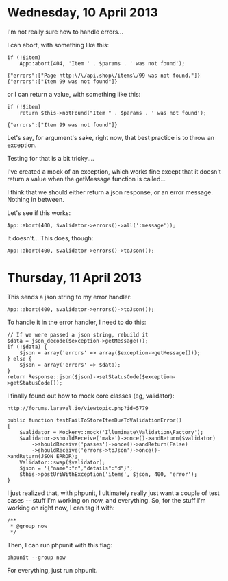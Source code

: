 Wednesday, 10 April 2013 
============================================================

I'm not really sure how to handle errors...

I can abort, with something like this:  

    if (!$item)
        App::abort(404, 'Item ' . $params . ' was not found');

    {"errors":["Page http:\/\/api.shop\/items\/99 was not found."]}
    {"errors":["Item 99 was not found"]}
      
or I can return a value, with something like this:

    if (!$item)
        return $this->notFound("Item " . $params . ' was not found');

    {"errors":["Item 99 was not found"]}

Let's say, for argument's sake, right now, that best practice is to throw an exception.

Testing for that is a bit tricky....

I've created a mock of an exception, which works fine except that it doesn't return a value when the getMessage function is called...

I think that we should either return a json response, or an error message. Nothing in between. 

Let's see if this works:

    App::abort(400, $validator->errors()->all(':message'));      

It doesn't...
This does, though:

    App::abort(400, $validator->errors()->toJson());


Thursday, 11 April 2013 
============================================================

This sends a json string to my error handler:

    App::abort(400, $validator->errors()->toJson());

To handle it in the error handler, I need to do this:

    // If we were passed a json string, rebuild it
    $data = json_decode($exception->getMessage());
    if (!$data) {
        $json = array('errors' => array($exception->getMessage()));
    } else {
        $json = array('errors' => $data);
    }
    return Response::json($json)->setStatusCode($exception->getStatusCode());


I finally found out how to mock core classes (eg, validator):

    http://forums.laravel.io/viewtopic.php?id=5779

    public function testFailToStoreItemDueToValidationError()
    {
        $validator = Mockery::mock('Illuminate\Validation\Factory');
        $validator->shouldReceive('make')->once()->andReturn($validator)
            ->shouldReceive('passes')->once()->andReturn(False)
            ->shouldReceive('errors->toJson')->once()->andReturn(JSON_ERROR);
        Validator::swap($validator);
        $json = '{"name":"n","details":"d"}';
        $this->postUriWithException('items', $json, 400, 'error'); 
    }

I just realized that, with phpunit, I ultimately really just want a couple of test cases -- stuff I'm working on now, and everything. So, for the stuff I'm working on right now, I can tag it with:

    /**
     * @group now
     */
    
Then, I can run phpunit with this flag:

    phpunit --group now

For everything, just run phpunit.
    